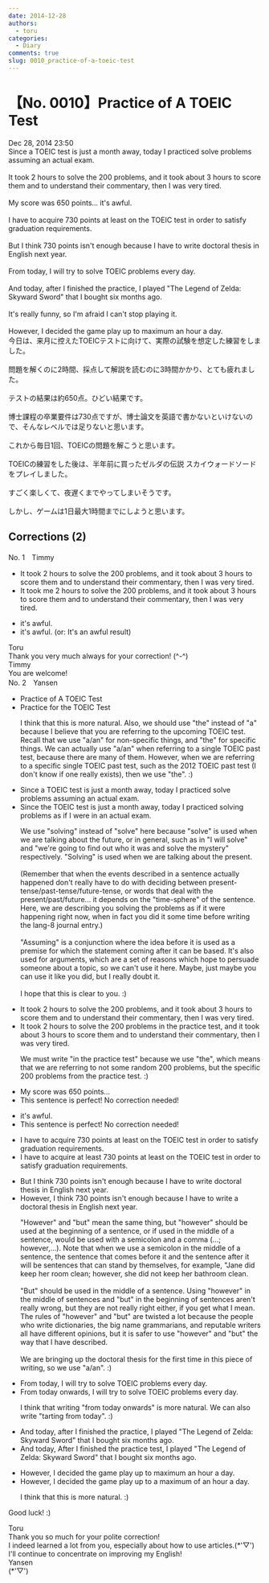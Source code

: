 ```yaml
---
date: 2014-12-28
authors:
  - toru
categories:
  - Diary
comments: true
slug: 0010_practice-of-a-toeic-test
---
```


# 【No. 0010】Practice of A TOEIC Test
<div class="date">Dec 28, 2014 23:50</div>
<div id="post"><div id="body_show_ori">
Since a TOEIC test is just a month away, today I practiced solve problems assuming an actual exam.<br/><br/>It took 2 hours to solve the 200 problems, and it took about 3 hours to score them and to understand their commentary, then I was very tired.<br/><br/>My score was 650 points... it's awful.<br/><br/>I have to acquire 730 points at least on the TOEIC test in order to satisfy graduation requirements.<br/><br/>But I think 730 points isn't enough because I have to write doctoral thesis in English next year.<br/><br/>From today, I will try to solve TOEIC problems every day.<br/><br/>And today, after I finished the practice, I played "The Legend of Zelda: Skyward Sword" that I bought six months ago.<br/><br/>It's really funny, so I'm afraid I can't stop playing it.<br/><br/>However, I decided the game play up to maximum an hour a day.
</div></div>

<!-- more -->

<div id="post_ja"><div id="body_show_mo">
今日は、来月に控えたTOEICテストに向けて、実際の試験を想定した練習をしました。<br/><br/>問題を解くのに2時間、採点して解説を読むのに3時間かかり、とても疲れました。<br/><br/>テストの結果は約650点。ひどい結果です。<br/><br/>博士課程の卒業要件は730点ですが、博士論文を英語で書かないといけないので、そんなレベルでは足りないと思います。<br/><br/>これから毎日1回、TOEICの問題を解こうと思います。<br/><br/>TOEICの練習をした後は、半年前に買ったゼルダの伝説 スカイウォードソードをプレイしました。<br/><br/>すごく楽しくて、夜遅くまでやってしまいそうです。<br/><br/>しかし、ゲームは1日最大1時間までにしようと思います。
</div></div>

## Corrections (2)
<div id="block"><div class="first_name"> No. 1　<span class="just_name">Timmy</span></div><div id="block2">
<ul class="correction_field">
<li class="incorrect">It took 2 hours to solve the 200 problems, and it took about 3 hours to score them and to understand their commentary, then I was very tired.</li>
<li class="corrected correct">
It took <span class="f_blue">me</span> 2 hours to solve the 200 problems, and it took about 3 hours to score them and to understand their commentary, then I was very tired.
</li>
</ul>
<ul class="correction_field">
<li class="incorrect">it's awful.</li>
<li class="corrected correct">
it's awful. (or: It's an awful result)
</li>
</ul>
</div><div class="name"><span class="just_name">Toru</span><br>
Thank you very much always for your correction! (^-^)
</div>
<div class="name"><span class="just_name">Timmy</span><br>
You are welcome!
</div>
</div>
<div id="block"><div class="first_name"> No. 2　<span class="just_name">Yansen</span></div><div id="block2">
<ul class="correction_field">
<li class="incorrect">Practice of A TOEIC Test</li>
<li class="corrected correct">
Practice <span class="f_blue">for the</span> TOEIC Test
<p class="correction_comment">I think that this is more natural. Also, we should use "the" instead of "a" because I believe that you are referring to the upcoming TOEIC test. Recall that we use "a/an" for non-specific things, and "the" for specific things. We can actually use "a/an" when referring to a single TOEIC past test, because there are many of them. However, when we are referring to a specific single TOEIC past test, such as the 2012 TOEIC past test (I don't know if one really exists), then we use "the". :)</p>
</li>
</ul>
<ul class="correction_field">
<li class="incorrect">Since a TOEIC test is just a month away, today I practiced solve problems assuming an actual exam.</li>
<li class="corrected correct">
Since <span class="f_blue">the</span> TOEIC test is just a month away, today I practiced solv<span class="f_blue">ing</span> problems <span class="f_blue">as if I were in </span>an actual exam.
<p class="correction_comment">We use "solving" instead of "solve" here because "solve" is used when we are talking about the future, or in general, such as in "I will solve" and "we're going to find out who it was and solve the mystery" respectively. "Solving" is used when we are talking about the present.<br/><br/>(Remember that when the events described in a sentence actually happened don't really have to do with deciding between present-tense/past-tense/future-tense, or words that deal with the present/past/future... it depends on the "time-sphere" of the sentence.<br/>Here, we are describing you solving the problems as if it were happening right now, when in fact you did it some time before writing the lang-8 journal entry.)<br/><br/>"Assuming" is a conjunction where the idea before it is used as a premise for which the statement coming after it can be based. It's also used for arguments, which are a set of reasons which hope to persuade someone about a topic, so we can't use it here. Maybe, just maybe you can use it like you did, but I really doubt it.<br/><br/>I hope that this is clear to you. :)</p>
</li>
</ul>
<ul class="correction_field">
<li class="incorrect">It took 2 hours to solve the 200 problems, and it took about 3 hours to score them and to understand their commentary, then I was very tired.</li>
<li class="corrected correct">
It took 2 hours to solve the 200 problems <span class="f_blue">in the practice test</span>, and it took about 3 hours to score them and to understand their commentary, then I was very tired.
<p class="correction_comment">We must write "in the practice test" because we use "the", which means that we are referring to not some random 200 problems, but the specific 200 problems from the practice test. :)</p>
</li>
</ul>
<ul class="correction_field">
<li class="incorrect">My score was 650 points...</li>
<li class="corrected perfect">This sentence is perfect! No correction needed!</li>
</ul>
<ul class="correction_field">
<li class="incorrect">it's awful.</li>
<li class="corrected perfect">This sentence is perfect! No correction needed!</li>
</ul>
<ul class="correction_field">
<li class="incorrect">I have to acquire 730 points at least on the TOEIC test in order to satisfy graduation requirements.</li>
<li class="corrected correct">
I have to acquire <span class="f_blue">at least</span> 730 points <span class="sline">at least</span> on the TOEIC test in order to satisfy graduation requirements.
</li>
</ul>
<ul class="correction_field">
<li class="incorrect">But I think 730 points isn't enough because I have to write doctoral thesis in English next year.</li>
<li class="corrected correct">
<span class="f_blue">However,</span> I think 730 points isn't enough because I have to write <span class="f_blue">a</span> doctoral thesis in English next year.
<p class="correction_comment">"However" and "but" mean the same thing, but "however" should be used at the beginning of a sentence, or if used in the middle of a sentence, would be used with a semicolon and a comma (...; however,...). Note that when we use a semicolon in the middle of a sentence, the sentence that comes before it and the sentence after it will be sentences that can stand by themselves, for example, "Jane did keep her room clean; however, she did not keep her bathroom clean.<br/><br/>"But" should be used in the middle of a sentence. Using "however" in the middle of sentences and "but" in the beginning of sentences aren't really wrong, but they are not really right either, if you get what I mean. The rules of "however" and "but" are twisted a lot because the people who write dictionaries, the big name grammarians, and reputable writers all have different opinions, but it is safer to use "however" and "but" the way that I have described.<br/><br/>We are bringing up the doctoral thesis for the first time in this piece of writing, so we use "a/an". :)</p>
</li>
</ul>
<ul class="correction_field">
<li class="incorrect">From today, I will try to solve TOEIC problems every day.</li>
<li class="corrected correct">
From today <span class="f_blue">onwards</span>, I will try to solve TOEIC problems every day.
<p class="correction_comment">I think that writing "from today onwards" is more natural. We can also write "tarting from today". :)</p>
</li>
</ul>
<ul class="correction_field">
<li class="incorrect">And today, after I finished the practice, I played "The Legend of Zelda: Skyward Sword" that I bought six months ago.</li>
<li class="corrected correct">
<span class="sline">And today,</span> <span class="f_red">A</span>fter I finished the practice <span class="f_blue">test</span>, I played "The Legend of Zelda: Skyward Sword" that I bought six months ago.
</li>
</ul>
<ul class="correction_field">
<li class="incorrect">However, I decided the game play up to maximum an hour a day.</li>
<li class="corrected correct">
However, I decided the game play up to <span class="f_blue">a</span> maximum <span class="f_blue">of</span> an hour a day.
<p class="correction_comment">I think that this is more natural. :)</p>
</li>
</ul>
<p class="comment_small">
 Good luck! :)
</p>

</div><div class="name"><span class="just_name">Toru</span><br>
Thank you so much for your polite correction! <br/>I indeed learned a lot from you, especially about how to use articles.(*'▽')<br/>I'll continue to concentrate on improving my English!
</div>
<div class="name"><span class="just_name">Yansen</span><br>
(*'▽')
</div>
</div>
